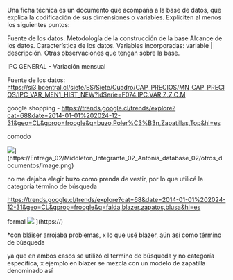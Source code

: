 Una ficha técnica es un documento que acompaña a la base de datos, que explica la codificación de sus dimensiones o variables. Expliciten al menos los siguientes puntos:

Fuente de los datos.
Metodología de la construcción de la base
Alcance de los datos.
Característica de los datos.
Variables incorporadas: variable | descripción.
Otras observaciones que tengan sobre la base.


IPC GENERAL - Variación mensual

Fuente de los datos: https://si3.bcentral.cl/siete/ES/Siete/Cuadro/CAP_PRECIOS/MN_CAP_PRECIOS/IPC_VAR_MEN1_HIST_NEW?idSerie=F074.IPC.VAR.Z.Z.C.M


google shopping - https://trends.google.cl/trends/explore?cat=68&date=2014-01-01%202024-12-31&geo=CL&gprop=froogle&q=buzo,Poler%C3%B3n,Zapatillas,Top&hl=es

comodo

![
](https://)](https://Entrega_02/Middleton_Integrante_02_Antonia_database_02/otros_documentos/image.png)

no me dejaba elegir buzo como prenda de vestir, por lo que utilicé la categoría término de búsqueda

https://trends.google.cl/trends/explore?cat=68&date=2014-01-01%202024-12-31&geo=CL&gprop=froogle&q=falda,blazer,zapatos,blusa&hl=es

formal
![](https://Entrega_02/Middleton_Integrante_02_Antonia_database_02/otros_documentos/image_2.png)
](https://)

*con bláiser arrojaba problemas, x lo que usé blazer, aún así como término de búsqueda


ya que en ambos casos se utilizó el termino de búsqueda y no categoría específica, x ejemplo en blazer se mezcla con un modelo de zapatilla denominado así